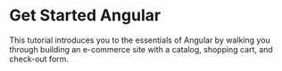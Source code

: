 # Get Started Angular

This tutorial introduces you to the essentials of Angular by walking you through building an e-commerce site with a catalog, shopping cart, and check-out form.
